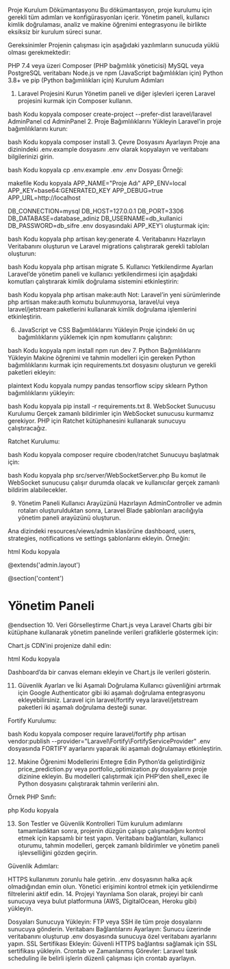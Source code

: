 Proje Kurulum Dökümantasyonu
Bu dökümantasyon, proje kurulumu için gerekli tüm adımları ve konfigürasyonları içerir. Yönetim paneli, kullanıcı kimlik doğrulaması, analiz ve makine öğrenimi entegrasyonu ile birlikte eksiksiz bir kurulum süreci sunar.

Gereksinimler
Projenin çalışması için aşağıdaki yazılımların sunucuda yüklü olması gerekmektedir:

PHP 7.4 veya üzeri
Composer (PHP bağımlılık yöneticisi)
MySQL veya PostgreSQL veritabanı
Node.js ve npm (JavaScript bağımlılıkları için)
Python 3.8+ ve pip (Python bağımlılıkları için)
Kurulum Adımları
1. Laravel Projesini Kurun
Yönetim paneli ve diğer işlevleri içeren Laravel projesini kurmak için Composer kullanın.

bash
Kodu kopyala
composer create-project --prefer-dist laravel/laravel AdminPanel
cd AdminPanel
2. Proje Bağımlılıklarını Yükleyin
Laravel’in proje bağımlılıklarını kurun:

bash
Kodu kopyala
composer install
3. Çevre Dosyasını Ayarlayın
Proje ana dizinindeki .env.example dosyasını .env olarak kopyalayın ve veritabanı bilgilerinizi girin.

bash
Kodu kopyala
cp .env.example .env
.env Dosyası Örneği:

makefile
Kodu kopyala
APP_NAME="Proje Adı"
APP_ENV=local
APP_KEY=base64:GENERATED_KEY
APP_DEBUG=true
APP_URL=http://localhost

DB_CONNECTION=mysql
DB_HOST=127.0.0.1
DB_PORT=3306
DB_DATABASE=database_adiniz
DB_USERNAME=db_kullanici
DB_PASSWORD=db_sifre
.env dosyasındaki APP_KEY’i oluşturmak için:

bash
Kodu kopyala
php artisan key:generate
4. Veritabanını Hazırlayın
Veritabanını oluşturun ve Laravel migrations çalıştırarak gerekli tabloları oluşturun:

bash
Kodu kopyala
php artisan migrate
5. Kullanıcı Yetkilendirme Ayarları
Laravel’de yönetim paneli ve kullanıcı yetkilendirmesi için aşağıdaki komutları çalıştırarak kimlik doğrulama sistemini etkinleştirin:

bash
Kodu kopyala
php artisan make:auth
Not: Laravel’in yeni sürümlerinde php artisan make:auth komutu bulunmuyorsa, laravel/ui veya laravel/jetstream paketlerini kullanarak kimlik doğrulama işlemlerini etkinleştirin.

6. JavaScript ve CSS Bağımlılıklarını Yükleyin
Proje içindeki ön uç bağımlılıklarını yüklemek için npm komutlarını çalıştırın:

bash
Kodu kopyala
npm install
npm run dev
7. Python Bağımlılıklarını Yükleyin
Makine öğrenimi ve tahmin modelleri için gereken Python bağımlılıklarını kurmak için requirements.txt dosyasını oluşturun ve gerekli paketleri ekleyin:

plaintext
Kodu kopyala
numpy
pandas
tensorflow
scipy
sklearn
Python bağımlılıklarını yükleyin:

bash
Kodu kopyala
pip install -r requirements.txt
8. WebSocket Sunucusu Kurulumu
Gerçek zamanlı bildirimler için WebSocket sunucusu kurmamız gerekiyor. PHP için Ratchet kütüphanesini kullanarak sunucuyu çalıştıracağız.

Ratchet Kurulumu:

bash
Kodu kopyala
composer require cboden/ratchet
Sunucuyu başlatmak için:

bash
Kodu kopyala
php src/server/WebSocketServer.php
Bu komut ile WebSocket sunucusu çalışır durumda olacak ve kullanıcılar gerçek zamanlı bildirim alabilecekler.

9. Yönetim Paneli Kullanıcı Arayüzünü Hazırlayın
AdminController ve admin rotaları oluşturulduktan sonra, Laravel Blade şablonları aracılığıyla yönetim paneli arayüzünü oluşturun.

Ana dizindeki resources/views/admin klasörüne dashboard, users, strategies, notifications ve settings şablonlarını ekleyin. Örneğin:

html
Kodu kopyala
<!-- resources/views/admin/dashboard.blade.php -->
@extends('admin.layout')

@section('content')
    <h1>Yönetim Paneli</h1>
    <!-- Burada istatistikleri ve kısa bilgileri gösterin -->
@endsection
10. Veri Görselleştirme
Chart.js veya Laravel Charts gibi bir kütüphane kullanarak yönetim panelinde verileri grafiklerle göstermek için:

Chart.js CDN’ini projenize dahil edin:

html
Kodu kopyala
<script src="https://cdn.jsdelivr.net/npm/chart.js"></script>
Dashboard’da bir canvas elemanı ekleyin ve Chart.js ile verileri gösterin.

11. Güvenlik Ayarları ve İki Aşamalı Doğrulama
Kullanıcı güvenliğini artırmak için Google Authenticator gibi iki aşamalı doğrulama entegrasyonu ekleyebilirsiniz. Laravel için laravel/fortify veya laravel/jetstream paketleri iki aşamalı doğrulama desteği sunar.

Fortify Kurulumu:

bash
Kodu kopyala
composer require laravel/fortify
php artisan vendor:publish --provider="Laravel\Fortify\FortifyServiceProvider"
.env dosyasında FORTIFY ayarlarını yaparak iki aşamalı doğrulamayı etkinleştirin.

12. Makine Öğrenimi Modellerini Entegre Edin
Python’da geliştirdiğiniz price_prediction.py veya portfolio_optimization.py dosyalarını proje dizinine ekleyin. Bu modelleri çalıştırmak için PHP’den shell_exec ile Python dosyasını çalıştırarak tahmin verilerini alın.

Örnek PHP Sınıfı:

php
Kodu kopyala
<?php

class PricePrediction
{
    public static function predictPrice()
    {
        $command = escapeshellcmd('python3 src/ai_models/price_prediction.py');
        $output = shell_exec($command);
        return $output;
    }
}
?>
13. Son Testler ve Güvenlik Kontrolleri
Tüm kurulum adımlarını tamamladıktan sonra, projenin düzgün çalışıp çalışmadığını kontrol etmek için kapsamlı bir test yapın. Veritabanı bağlantıları, kullanıcı oturumu, tahmin modelleri, gerçek zamanlı bildirimler ve yönetim paneli işlevselliğini gözden geçirin.

Güvenlik Adımları:

HTTPS kullanımını zorunlu hale getirin.
.env dosyasının halka açık olmadığından emin olun.
Yönetici erişimini kontrol etmek için yetkilendirme filtrelerini aktif edin.
14. Projeyi Yayınlama
Son olarak, projeyi bir canlı sunucuya veya bulut platformuna (AWS, DigitalOcean, Heroku gibi) yükleyin.

Dosyaları Sunucuya Yükleyin: FTP veya SSH ile tüm proje dosyalarını sunucuya gönderin.
Veritabanı Bağlantılarını Ayarlayın: Sunucu üzerinde veritabanını oluşturup .env dosyasında sunucuya özel veritabanı ayarlarını yapın.
SSL Sertifikası Ekleyin: Güvenli HTTPS bağlantısı sağlamak için SSL sertifikası yükleyin.
Crontab ve Zamanlanmış Görevler: Laravel task scheduling ile belirli işlerin düzenli çalışması için crontab ayarlayın.
